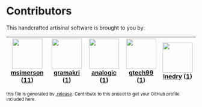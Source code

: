 # Contributors

This handcrafted artisinal software is brought to you by:

| <img height="80" src="https://avatars.githubusercontent.com/u/261635?v=4"><br><a href="https://github.com/msimerson">msimerson</a> (<a href="https://github.com/haraka/haraka-plugin-dns-list/commits?author=msimerson">11</a>)| <img height="80" src="https://avatars.githubusercontent.com/u/82041?v=4"><br><a href="https://github.com/gramakri">gramakri</a> (<a href="https://github.com/haraka/haraka-plugin-dns-list/commits?author=gramakri">1</a>)| <img height="80" src="https://avatars.githubusercontent.com/u/934254?v=4"><br><a href="https://github.com/analogic">analogic</a> (<a href="https://github.com/haraka/haraka-plugin-dns-list/commits?author=analogic">1</a>)| <img height="80" src="https://avatars.githubusercontent.com/u/15035337?v=4"><br><a href="https://github.com/gtech99">gtech99</a> (<a href="https://github.com/haraka/haraka-plugin-dns-list/commits?author=gtech99">1</a>)| <img height="80" src="https://avatars.githubusercontent.com/u/203240?v=4"><br><a href="https://github.com/lnedry">lnedry</a> (<a href="https://github.com/haraka/haraka-plugin-dns-list/commits?author=lnedry">1</a>)|
| :---: | :---: | :---: | :---: | :---: |

<sub>this file is generated by [.release](https://github.com/msimerson/.release).
Contribute to this project to get your GitHub profile included here.</sub>
